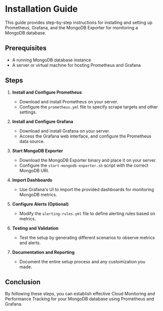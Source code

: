 # Installation Guide

This guide provides step-by-step instructions for installing and setting up Prometheus, Grafana, and the MongoDB Exporter for monitoring a MongoDB database.

## Prerequisites

- A running MongoDB database instance
- A server or virtual machine for hosting Prometheus and Grafana

## Steps

1. **Install and Configure Prometheus**

   - Download and install Prometheus on your server.
   - Configure the `prometheus.yml` file to specify scrape targets and other settings.

2. **Install and Configure Grafana**

   - Download and install Grafana on your server.
   - Access the Grafana web interface, and configure the Prometheus data source.

3. **Start MongoDB Exporter**

   - Download the MongoDB Exporter binary and place it on your server.
   - Configure the `start-mongodb-exporter.sh` script with the correct MongoDB URI.

4. **Import Dashboards**

   - Use Grafana's UI to import the provided dashboards for monitoring MongoDB metrics.

5. **Configure Alerts (Optional)**

   - Modify the `alerting-rules.yml` file to define alerting rules based on metrics.

6. **Testing and Validation**

   - Test the setup by generating different scenarios to observe metrics and alerts.

7. **Documentation and Reporting**

   - Document the entire setup process and any customization you made.

## Conclusion

By following these steps, you can establish effective Cloud Monitoring and Performance Tracking for your MongoDB database using Prometheus and Grafana.
